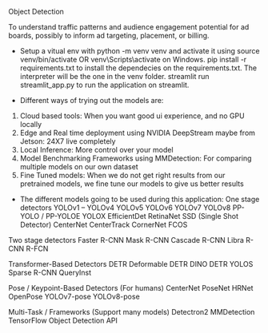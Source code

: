 Object Detection

To understand traffic patterns and audience engagement potential for ad boards, possibly to inform ad targeting, placement, or billing.

- Setup a vitual env with python -m venv venv and activate it using source venv/bin/activate OR venv\Scripts\activate on Windows. pip install -r requirements.txt to install the dependecies on the requirements.txt. The interpreter will be the one in the venv folder. streamlit run streamlit_app.py to run the application on streamlit.

- Different ways of trying out the models are:
1. Cloud based tools: When you want good ui experience, and no GPU locally
2. Edge and Real time deployment using NVIDIA DeepStream maybe from Jetson: 24X7 live completely
3. Local Inference: More control over your model
4. Model Benchmarking Frameworks using MMDetection: For comparing multiple models on our own dataset
5. Fine Tuned models: When we do not get right results from our pretrained models, we fine tune our models to give us better results

- The different models going to be used during this application:
One stage detectors
YOLOv1 – YOLOv4
YOLOv5
YOLOv6
YOLOv7
YOLOv8
PP-YOLO / PP-YOLOE
YOLOX
EfficientDet
RetinaNet
SSD (Single Shot Detector)
CenterNet
CenterTrack
CornerNet
FCOS

Two stage detectors
Faster R-CNN
Mask R-CNN
Cascade R-CNN
Libra R-CNN
R-FCN

Transformer-Based Detectors
DETR
Deformable DETR
DINO DETR
YOLOS
Sparse R-CNN
QueryInst

Pose / Keypoint-Based Detectors (For humans)
CenterNet
PoseNet
HRNet
OpenPose
YOLOv7-pose
YOLOv8-pose

Multi-Task / Frameworks (Support many models)
Detectron2
MMDetection
TensorFlow Object Detection API
